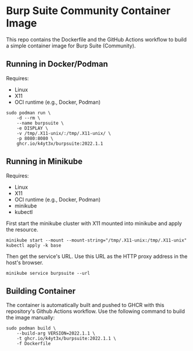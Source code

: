 # Burp Suite Community Container Image

This repo contains the Dockerfile and the GitHub Actions workflow to build a simple container image for Burp Suite (Community).

## Running in Docker/Podman

Requires:

- Linux
- X11
- OCI runtime (e.g., Docker, Podman)

```shell
sudo podman run \
    -d --rm \
    --name burpsuite \
    -e DISPLAY \
    -v /tmp/.X11-unix/:/tmp/.X11-unix/ \
    -p 8080:8080 \
    ghcr.io/k4yt3x/burpsuite:2022.1.1
```

## Running in Minikube

Requires:

- Linux
- X11
- OCI runtime (e.g., Docker, Podman)
- minikube
- kubectl

First start the minikube cluster with X11 mounted into minikube and apply the resource.

```shell
minikube start --mount --mount-string="/tmp/.X11-unix:/tmp/.X11-unix"
kubectl apply -k base
```

Then get the service's URL. Use this URL as the HTTP proxy address in the host's browser.

```shell
minikube service burpsuite --url
```

## Building Container

The container is automatically built and pushed to GHCR with this repository's Github Actions workflow. Use the following command to build the image manually:

```shell
sudo podman build \
    --build-arg VERSION=2022.1.1 \
    -t ghcr.io/k4yt3x/burpsuite:2022.1.1 \
    -f Dockerfile
```
